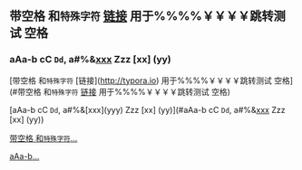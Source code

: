## 带空格 和`特殊字符` [链接](http://typora.io) 用于%%%%￥￥￥￥跳转测试 空格

### aAa-b cC `Dd`, a#%&[xxx](yyy) Zzz \[xx\] (yy)

[带空格 和`特殊字符` \[链接\](http://typora.io) 用于%%%%￥￥￥￥跳转测试
空格](#带空格 和`特殊字符` [链接](http://typora.io) 用于%%%%￥￥￥￥跳转测试 空格)

[aAa-b cC `Dd`, a#%&\[xxx\](yyy) Zzz \[xx\]
(yy)](#aAa-b cC `Dd`, a#%&[xxx](yyy) Zzz \[xx\] (yy))

<a href="#带空格 和`特殊字符` [链接](http://typora.io) 用于%%%%￥￥￥￥跳转测试 空格">带空格
和`特殊字符`…</a>

<a href="#aAa-b cC `Dd`, a#%&[xxx](yyy) Zzz \[xx\] (yy)">aAa-b…</a>
